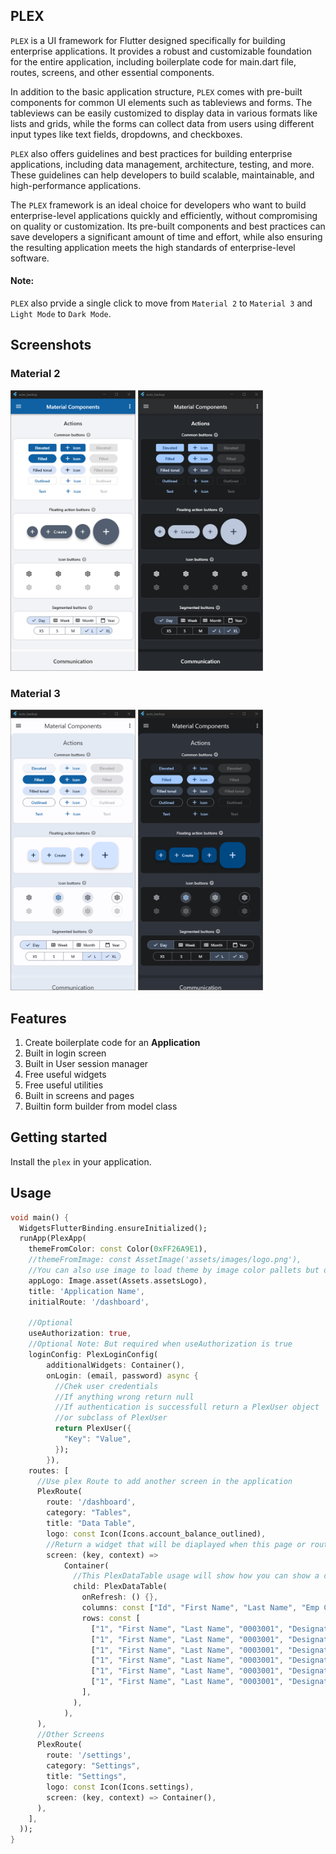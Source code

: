 ## PLEX

`PLEX` is a UI framework for Flutter designed specifically for building enterprise applications. It provides a robust and customizable foundation for the entire application, including boilerplate code for main.dart file, routes, screens, and other essential components.

In addition to the basic application structure, `PLEX` comes with pre-built components for common UI elements such as tableviews and forms. The tableviews can be easily customized to display data in various formats like lists and grids, while the forms can collect data from users using different input
types like text fields, dropdowns, and checkboxes.

`PLEX` also offers guidelines and best practices for building enterprise applications, including data management, architecture, testing, and more. These guidelines can help developers to build scalable, maintainable, and high-performance applications.

The `PLEX` framework is an ideal choice for developers who want to build enterprise-level applications quickly and efficiently, without compromising on quality or customization. Its pre-built components and best practices can save developers a significant amount of time and effort, while also ensuring
the resulting application meets the high standards of enterprise-level software.

#### Note: 

`PLEX` also prvide a single click to move from `Material 2` to `Material 3` and `Light Mode` to `Dark Mode`.
 
## Screenshots

### Material 2

<img alt="Material 2 Light" src="screenshots/img_1.png" title="Material 2 Light" width="200"/>
<img alt="Material 2 Dark" src="screenshots/img_3.png" width="200" title="Material 2 Dark">

### Material 3

<img alt="Material 3 Light" src="screenshots/img_2.png" title="Material 2 Light" width="200"/>
<img alt="Material 3 Dark" src="screenshots/img_4.png" width="200" title="Material 3 Dark">

## Features

1. Create boilerplate code for an **Application**
2. Built in login screen
3. Built in User session manager
4. Free useful widgets
5. Free useful utilities
6. Built in screens and pages
7. Builtin form builder from model class

## Getting started

Install the `plex` in your application.

## Usage

```dart
void main() {
  WidgetsFlutterBinding.ensureInitialized();
  runApp(PlexApp(
    themeFromColor: const Color(0xFF26A9E1),
    //themeFromImage: const AssetImage('assets/images/logo.png'),
    //You can also use image to load theme by image color pallets but dont use both at the same time
    appLogo: Image.asset(Assets.assetsLogo),
    title: 'Application Name',
    initialRoute: '/dashboard',

    //Optional
    useAuthorization: true,
    //Optional Note: But required when useAuthorization is true
    loginConfig: PlexLoginConfig(
        additionalWidgets: Container(),
        onLogin: (email, password) async {
          //Chek user credentials
          //If anything wrong return null
          //If authentication is successfull return a PlexUser object 
          //or subclass of PlexUser
          return PlexUser({
            "Key": "Value",
          });
        }),
    routes: [
      //Use plex Route to add another screen in the application
      PlexRoute(
        route: '/dashboard',
        category: "Tables",
        title: "Data Table",
        logo: const Icon(Icons.account_balance_outlined),
        //Return a widget that will be diaplayed when this page or route is called
        screen: (key, context) =>
            Container(
              //This PlexDataTable usage will show how you can show a data table using plex
              child: PlexDataTable(
                onRefresh: () {},
                columns: const ["Id", "First Name", "Last Name", "Emp Code", "Designation", "Grade", "Company"],
                rows: const [
                  ["1", "First Name", "Last Name", "0003001", "Designation", "Grade", "Company Pvt. Ltd"],
                  ["1", "First Name", "Last Name", "0003001", "Designation", "Grade", "Company Pvt. Ltd"],
                  ["1", "First Name", "Last Name", "0003001", "Designation", "Grade", "Company Pvt. Ltd"],
                  ["1", "First Name", "Last Name", "0003001", "Designation", "Grade", "Company Pvt. Ltd"],
                  ["1", "First Name", "Last Name", "0003001", "Designation", "Grade", "Company Pvt. Ltd"],
                  ["1", "First Name", "Last Name", "0003001", "Designation", "Grade", "Company Pvt. Ltd"],
                ],
              ),
            ),
      ),
      //Other Screens
      PlexRoute(
        route: '/settings',
        category: "Settings",
        title: "Settings",
        logo: const Icon(Icons.settings),
        screen: (key, context) => Container(),
      ),
    ],
  ));
}
```
